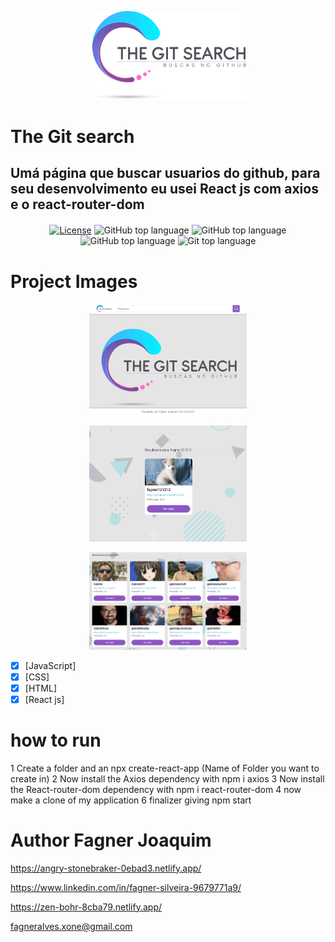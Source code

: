 <p align="center">
  <img src="https://github.com/fagner121212/assets/blob/main/Buscar%20Git/Logotype%20-%20Shadow.8920e8887ea70be8877d.png?raw=true" width="50%"/>
</p>

# The Git search

## Umá página que buscar usuarios do github, para seu desenvolvimento eu usei React js com axios e o react-router-dom

<div align="center" style="margin: 20px; text-align: center">

  [![License](http://img.shields.io/:license-mit-blue.svg?style=flat-square)](http://badges.mit-license.org)
  ![GitHub top language](https://img.shields.io/badge/Technology-HTML-orange)
  ![GitHub top language](https://img.shields.io/badge/Technology-CSS-blue)
  ![GitHub top language](https://img.shields.io/badge/Technology-JavaScript-yellow)
  ![Git top language](https://img.shields.io/badge/Technology-React%20js-blue)
  
</div>

# Project Images

<p align="center">
  <img src="https://github.com/fagner121212/assets/blob/main/Buscar%20Git/BuscarGitImg.PNG?raw=true" width="50%"/>
</p>

<p align="center">
  <img src="https://github.com/fagner121212/assets/blob/main/Buscar%20Git/BuscarGitImgProfile.PNG" width="50%"/>
</p>

<p align="center">
  <img src="https://github.com/fagner121212/assets/blob/main/Buscar%20Git/Gabriel.PNG?raw=true" width="50%"/>
</p>

- [x] [JavaScript]
- [x] [CSS]
- [x] [HTML]  
- [x] [React js]

# how to run

1 Create a folder and an npx create-react-app (Name of Folder you want to create in)
2 Now install the Axios dependency with npm i axios
3 Now install the React-router-dom dependency with npm i react-router-dom
4 now make a clone of my application
6 finalizer giving npm start

# Author Fagner Joaquim

https://angry-stonebraker-0ebad3.netlify.app/
 
 https://www.linkedin.com/in/fagner-silveira-9679771a9/
 
 https://zen-bohr-8cba79.netlify.app/
 
 fagneralves.xone@gmail.com

